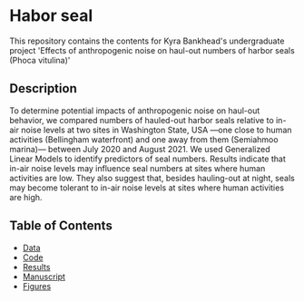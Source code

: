 # Habor seal
This repository contains the contents for Kyra Bankhead's undergraduate project 'Effects of anthropogenic noise on haul-out numbers of harbor seals (Phoca vitulina)'

## Description
To determine potential impacts of anthropogenic noise on haul-out behavior, we compared numbers of hauled-out harbor seals relative to in-air noise levels at two sites in Washington State, USA —one close to human activities (Bellingham waterfront) and one away from them (Semiahmoo marina)— between July 2020 and August 2021. We used Generalized Linear Models to identify predictors of seal numbers. Results indicate that in-air noise levels may influence seal numbers at sites where human activities are low. They also suggest that, besides hauling-out at night, seals may become tolerant to in-air noise levels at sites where human activities are high. 

## Table of Contents
- [Data](https://github.com/bankheak/habor-seal/tree/main/data)
- [Code](https://github.com/bankheak/habor-seal/tree/main/code)
- [Results](https://github.com/bankheak/habor-seal/tree/main/results)
- [Manuscript](https://github.com/bankheak/habor-seal/tree/main/ms)
- [Figures](https://github.com/bankheak/harbor-seal/tree/main/figures)

